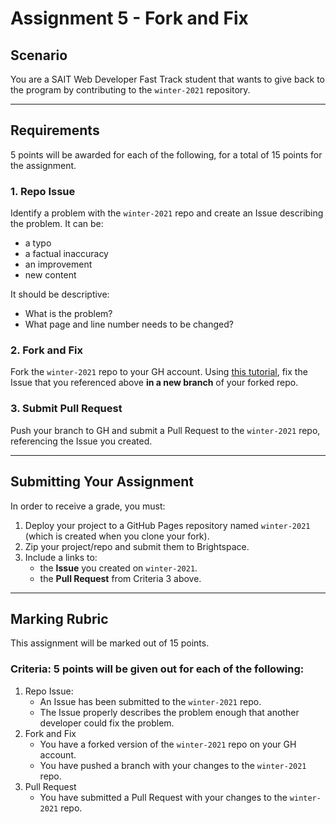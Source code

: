 # Assignment 5 - Fork and Fix
## Scenario
You are a SAIT Web Developer Fast Track student that wants to give back to the program by contributing to the `winter-2021` repository. 

---

## Requirements
5 points will be awarded for each of the following, for a total of 15 points for the assignment.

### 1. Repo Issue
Identify a problem with the `winter-2021` repo and create an Issue describing the problem. It can be:
- a typo
- a factual inaccuracy
- an improvement
- new content

It should be descriptive:
- What is the problem?
- What page and line number needs to be changed?

### 2. Fork and Fix
Fork the `winter-2021` repo to your GH account. Using [this tutorial](https://www.freecodecamp.org/news/how-to-make-your-first-pull-request-on-github-3/), fix the Issue that you referenced above **in a new branch** of your forked repo.

### 3. Submit Pull Request
Push your branch to GH and submit a Pull Request to the `winter-2021` repo, referencing the Issue you created.

---

## Submitting Your Assignment
In order to receive a grade, you must:
1. Deploy your project to a GitHub Pages repository named `winter-2021` (which is created when you clone your fork).
2. Zip your project/repo and submit them to Brightspace.
3. Include a links to:
    - the **Issue** you created on `winter-2021`.
    - the **Pull Request** from Criteria 3 above.

---

## Marking Rubric
This assignment will be marked out of 15 points.

### Criteria: 5 points will be given out for each of the following:
1. Repo Issue:
    - An Issue has been submitted to the `winter-2021` repo.
    - The Issue properly describes the problem enough that another developer could fix the problem.
2. Fork and Fix
    - You have a forked version of the `winter-2021` repo on your GH account.
    - You have pushed a branch with your changes to the `winter-2021` repo.
3. Pull Request
    - You have submitted a Pull Request with your changes to the `winter-2021` repo.